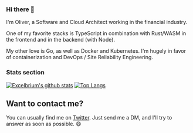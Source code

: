 ### Hi there 👋
I'm Oliver, a Software and Cloud Architect working in the financial industry.

One of my favorite stacks is TypeScript in combination with Rust/WASM in the frontend and in the backend (with Node).

My other love is Go, as well as Docker and Kubernetes. I'm hugely in favor of containerization and DevOps / Site Reliability Engineering.

### Stats section
[![Excelbrium's github stats](https://github-readme-stats.vercel.app/api?username=excelbrium&count_private=true&show_icons=true&theme=tokyonight)](https://github.com/excelbrium) [![Top Langs](https://github-readme-stats.vercel.app/api/top-langs/?username=excelbrium&theme=tokyonight)](https://github.com/excelbrium)

## Want to contact me?
You can usually find me on [Twitter](https://twitter.com/oliverjumpertz).
Just send me a DM, and I'll try to answer as soon as possible. 😄

<!--
**excelbrium/excelbrium** is a ✨ _special_ ✨ repository because its `README.md` (this file) appears on your GitHub profile.

Here are some ideas to get you started:

- 🔭 I’m currently working on ...
- 🌱 I’m currently learning ...
- 👯 I’m looking to collaborate on ...
- 🤔 I’m looking for help with ...
- 💬 Ask me about ...
- 📫 How to reach me: ...
- 😄 Pronouns: ...
- ⚡ Fun fact: ...
-->

